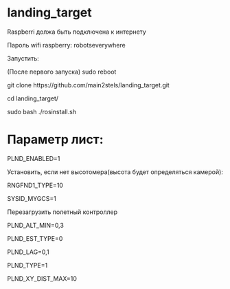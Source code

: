 # landing_target
<p>Raspberri должа быть подключена к интернету</p>
<p>Пароль wifi raspberry: robotseverywhere</p>
<p>Запустить:</p>
<p>(После первого запуска) sudo reboot</p>
<p>git clone https://github.com/main2stels/landing_target.git</p>
<p>cd landing_target/</p>
<p>sudo bash ./rosinstall.sh</p>
<h1>Параметр лист: </h1>
<p>PLND_ENABLED=1</p>
<p>Установить, если нет высотомера(высота будет определяться камерой):</p>
<p>RNGFND1_TYPE=10</p>
<p>SYSID_MYGCS=1</p>
<p>Перезагрузить полетный контроллер</p>
<p>PLND_ALT_MIN=0,3</p>
<p>PLND_EST_TYPE=0</p>
<p>PLND_LAG=0,1</p>
<p>PLND_TYPE=1</p>
<p>PLND_XY_DIST_MAX=10</p>
